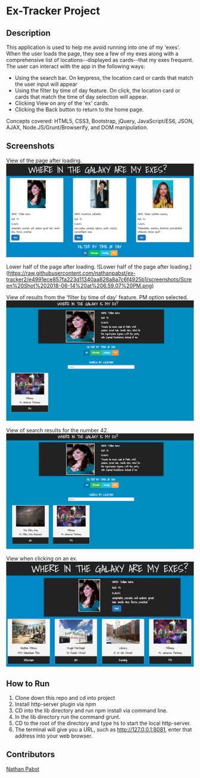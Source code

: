 # Ex-Tracker Project

## Description
This application is used to help me avoid running into one of my 'exes'. When the user loads the page, they see a few of my exes along with a comprehensive list of locations--displayed as cards--that my exes frequent. The user can interact with the app in the following ways:
- Using the search bar. On keypress, the location card or cards that match the user input will appear
- Using the filter by time of day feature. On click, the location card or cards that match the time of day selection will appear.
- Clicking View on any of the 'ex' cards.
- Clicking the Back button to return to the home page.

Concepts covered: HTML5, CSS3, Bootstrap, jQuery, JavaScript/ES6, JSON, AJAX, Node.JS/Grunt/Browserify, and DOM manipulation.

## Screenshots
View of the page after loading.
![View on page load](https://raw.githubusercontent.com/nathanpabst/ex-tracker2/e4991ece857fa223d11340aa828a8a7c6f4925b1/screenshots/Screen%20Shot%202018-06-14%20at%206.58.00%20PM.png)

Lower half of the page after loading.
![Lower half of the page after loading.] (https://raw.githubusercontent.com/nathanpabst/ex-tracker2/e4991ece857fa223d11340aa828a8a7c6f4925b1/screenshots/Screen%20Shot%202018-06-14%20at%206.59.07%20PM.png)

View of results from the 'filter by time of day' feature. PM option selected.
![View of results from the 'filter by time of day' feature. PM option selected.](https://raw.githubusercontent.com/nathanpabst/ex-tracker2/b166f1917db5d727d24196a7ade35e5315a3507d/screenshots/Screen%20Shot%202018-05-10%20at%2011.31.16%20AM.png)

View of search results for the number 42.
![View of search results for the number 42.](https://raw.githubusercontent.com/nathanpabst/ex-tracker2/b166f1917db5d727d24196a7ade35e5315a3507d/screenshots/Screen%20Shot%202018-05-10%20at%2011.32.06%20AM.png)

View when clicking on an ex.
![View when clicking on an ex.](https://raw.githubusercontent.com/nathanpabst/ex-tracker2/e4991ece857fa223d11340aa828a8a7c6f4925b1/screenshots/Screen%20Shot%202018-06-14%20at%206.59.07%20PM.png)


## How to Run
1. Clone down this repo and cd into project
1. Install http-server plugin via npm
1. CD into the lib directory and run npm install via command line.
1. In the lib directory run the command grunt.
1. CD to the root of the directory and type hs to start the local http-server.
1. The terminal will give you a URL, such as http://127.0.0.1:8081, enter that address into your web browser.

## Contributors
[Nathan Pabst](https://github.com/nathanpabst)